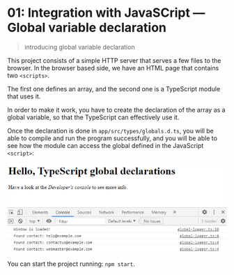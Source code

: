# 01: Integration with JavaSCript &mdash; Global variable declaration
> introducing global variable declaration

This project consists of a simple HTTP server that serves a few files to the browser. In the browser based side, we have an HTML page that contains two `<scripts>`.

The first one defines an array, and the second one is a TypeScript module that uses it.

In order to make it work, you have to create the declaration of the array as a global variable, so that the TypeScript can effectively use it.

Once the declaration is done in `app/src/types/globals.d.ts`, you will be able to compile and run the program successfully, and you will be able to see how the module can access the global defined in the JavaScript `<script>`:

![Result](../images/global_declarations.png)

You can start the project running: `npm start`.
